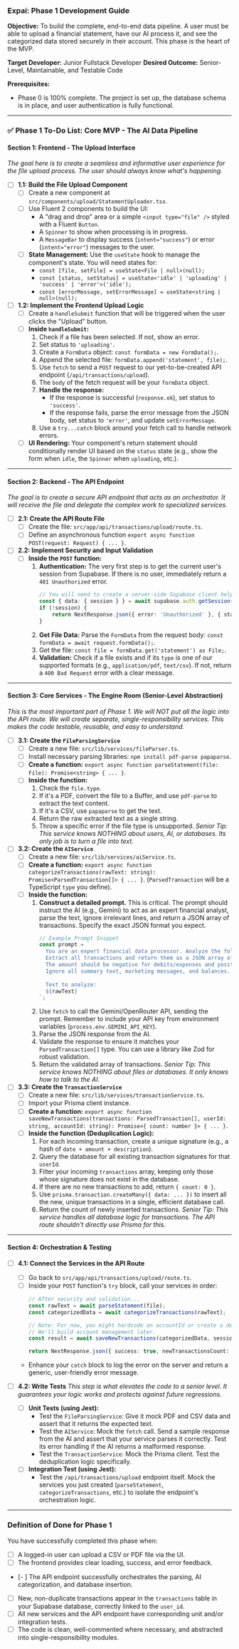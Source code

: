 ### **Expai: Phase 1 Development Guide**

**Objective:** To build the complete, end-to-end data pipeline. A user must be able to upload a financial statement, have our AI process it, and see the categorized data stored securely in their account. This phase is the heart of the MVP.

**Target Developer:** Junior Fullstack Developer
**Desired Outcome:** Senior-Level, Maintainable, and Testable Code

**Prerequisites:**
*   Phase 0 is 100% complete. The project is set up, the database schema is in place, and user authentication is fully functional.

---

### ✅ **Phase 1 To-Do List: Core MVP - The AI Data Pipeline**

#### **Section 1: Frontend - The Upload Interface**
*The goal here is to create a seamless and informative user experience for the file upload process. The user should always know what's happening.*

-   [ ] **1.1: Build the File Upload Component**
    -   [ ] Create a new component at `src/components/upload/StatementUploader.tsx`.
    -   [ ] Use Fluent 2 components to build the UI:
        -   A "drag and drop" area or a simple `<input type="file" />` styled with a Fluent `Button`.
        -   A `Spinner` to show when processing is in progress.
        -   A `MessageBar` to display success (`intent="success"`) or error (`intent="error"`) messages to the user.
    -   [ ] **State Management:** Use the `useState` hook to manage the component's state. You will need states for:
        -   `const [file, setFile] = useState<File | null>(null);`
        -   `const [status, setStatus] = useState<'idle' | 'uploading' | 'success' | 'error'>('idle');`
        -   `const [errorMessage, setErrorMessage] = useState<string | null>(null);`

-   [ ] **1.2: Implement the Frontend Upload Logic**
    -   [ ] Create a `handleSubmit` function that will be triggered when the user clicks the "Upload" button.
    -   [ ] **Inside `handleSubmit`:**
        1.  Check if a file has been selected. If not, show an error.
        2.  Set status to `'uploading'`.
        3.  Create a `FormData` object: `const formData = new FormData();`.
        4.  Append the selected file: `formData.append('statement', file);`.
        5.  Use `fetch` to send a `POST` request to our yet-to-be-created API endpoint (`/api/transactions/upload`).
        6.  The `body` of the fetch request will be your `formData` object.
        7.  **Handle the response:**
            -   If the response is successful (`response.ok`), set status to `'success'`.
            -   If the response fails, parse the error message from the JSON body, set status to `'error'`, and update `setErrorMessage`.
        8.  Use a `try...catch` block around your fetch call to handle network errors.
    -   [ ] **UI Rendering:** Your component's return statement should conditionally render UI based on the `status` state (e.g., show the form when `idle`, the `Spinner` when `uploading`, etc.).

---

#### **Section 2: Backend - The API Endpoint**
*The goal is to create a secure API endpoint that acts as an orchestrator. It will receive the file and delegate the complex work to specialized services.*

-   [ ] **2.1: Create the API Route File**
    -   [ ] Create the file: `src/app/api/transactions/upload/route.ts`.
    -   [ ] Define an asynchronous function `export async function POST(request: Request) { ... }`.

-   [ ] **2.2: Implement Security and Input Validation**
    -   [ ] **Inside the `POST` function:**
        1.  **Authentication:** The very first step is to get the current user's session from Supabase. If there is no user, immediately return a `401 Unauthorized` error.
            ```typescript
            // You will need to create a server-side Supabase client helper
            const { data: { session } } = await supabase.auth.getSession();
            if (!session) {
                return NextResponse.json({ error: 'Unauthorized' }, { status: 401 });
            }
            ```
        2.  **Get File Data:** Parse the `FormData` from the request body: `const formData = await request.formData();`.
        3.  Get the file: `const file = formData.get('statement') as File;`.
        4.  **Validation:** Check if a file exists and if its `type` is one of our supported formats (e.g., `application/pdf`, `text/csv`). If not, return a `400 Bad Request` error with a clear message.

---

#### **Section 3: Core Services - The Engine Room (Senior-Level Abstraction)**
*This is the most important part of Phase 1. We will NOT put all the logic into the API route. We will create separate, single-responsibility services. This makes the code testable, reusable, and easy to understand.*

-   [ ] **3.1: Create the `FileParsingService`**
    -   [ ] Create a new file: `src/lib/services/fileParser.ts`.
    -   [ ] Install necessary parsing libraries: `npm install pdf-parse papaparse`.
    -   [ ] **Create a function:** `export async function parseStatement(file: File): Promise<string> { ... }`.
    -   [ ] **Inside the function:**
        1.  Check the `file.type`.
        2.  If it's a PDF, convert the file to a Buffer, and use `pdf-parse` to extract the text content.
        3.  If it's a CSV, use `papaparse` to get the text.
        4.  Return the raw extracted text as a single string.
        5.  Throw a specific error if the file type is unsupported.
    *Senior Tip: This service knows NOTHING about users, AI, or databases. Its only job is to turn a file into text.*

-   [ ] **3.2: Create the `AIService`**
    -   [ ] Create a new file: `src/lib/services/aiService.ts`.
    -   [ ] **Create a function:** `export async function categorizeTransactions(rawText: string): Promise<ParsedTransaction[]> { ... }`. (`ParsedTransaction` will be a TypeScript `type` you define).
    -   [ ] **Inside the function:**
        1.  **Construct a detailed prompt.** This is critical. The prompt should instruct the AI (e.g., Gemini) to act as an expert financial analyst, parse the text, ignore irrelevant lines, and return a JSON array of transactions. Specify the exact JSON format you expect.
            ```typescript
            // Example Prompt Snippet
            const prompt = `
              You are an expert financial data processor. Analyze the following text from a bank statement.
              Extract all transactions and return them as a JSON array of objects with this exact structure: { "date": "YYYY-MM-DD", "description": "Transaction Description", "amount": 123.45 }.
              The amount should be negative for debits/expenses and positive for credits/income.
              Ignore all summary text, marketing messages, and balances. Only return the JSON array.
              
              Text to analyze:
              ${rawText}
            `;
            ```
        2.  Use `fetch` to call the Gemini/OpenRouter API, sending the prompt. Remember to include your API key from environment variables (`process.env.GEMINI_API_KEY`).
        3.  Parse the JSON response from the AI.
        4.  Validate the response to ensure it matches your `ParsedTransaction[]` type. You can use a library like Zod for robust validation.
        5.  Return the validated array of transactions.
    *Senior Tip: This service knows NOTHING about files or databases. It only knows how to talk to the AI.*

-   [ ] **3.3: Create the `TransactionService`**
    -   [ ] Create a new file: `src/lib/services/transactionService.ts`.
    -   [ ] Import your Prisma client instance.
    -   [ ] **Create a function:** `export async function saveNewTransactions(transactions: ParsedTransaction[], userId: string, accountId: string): Promise<{ count: number }> { ... }`.
    -   [ ] **Inside the function (Deduplication Logic):**
        1.  For each incoming transaction, create a unique signature (e.g., a hash of `date + amount + description`).
        2.  Query the database for all existing transaction signatures for that `userId`.
        3.  Filter your incoming `transactions` array, keeping only those whose signature does not exist in the database.
        4.  If there are no new transactions to add, return `{ count: 0 }`.
        5.  Use `prisma.transaction.createMany({ data: ... })` to insert all the new, unique transactions in a single, efficient database call.
        6.  Return the count of newly inserted transactions.
    *Senior Tip: This service handles all database logic for transactions. The API route shouldn't directly use Prisma for this.*

---

#### **Section 4: Orchestration & Testing**

-   [ ] **4.1: Connect the Services in the API Route**
    -   [ ] Go back to `src/app/api/transactions/upload/route.ts`.
    -   [ ] Inside your `POST` function's `try` block, call your services in order:
        ```typescript
        // After security and validation...
        const rawText = await parseStatement(file);
        const categorizedData = await categorizeTransactions(rawText);
        
        // Note: For now, you might hardcode an accountId or create a default one.
        // We'll build account management later.
        const result = await saveNewTransactions(categorizedData, session.user.id, someAccountId);
        
        return NextResponse.json({ success: true, newTransactionsCount: result.count });
        ```
    -   Enhance your `catch` block to log the error on the server and return a generic, user-friendly error message.

-   [ ] **4.2: Write Tests**
    *This step is what elevates the code to a senior level. It guarantees your logic works and protects against future regressions.*
    -   [ ] **Unit Tests (using Jest):**
        -   Test the `FileParsingService`: Give it mock PDF and CSV data and assert that it returns the expected text.
        -   Test the `AIService`: Mock the `fetch` call. Send a sample response from the AI and assert that your service parses it correctly. Test its error handling if the AI returns a malformed response.
        -   Test the `TransactionService`: Mock the Prisma client. Test the deduplication logic specifically.
    -   [ ] **Integration Test (using Jest):**
        -   Test the `/api/transactions/upload` endpoint itself. Mock the services you just created (`parseStatement`, `categorizeTransactions`, etc.) to isolate the endpoint's orchestration logic.

---

### **Definition of Done for Phase 1**

You have successfully completed this phase when:
-   [ ] A logged-in user can upload a CSV or PDF file via the UI.
-   [ ] The frontend provides clear loading, success, and error feedback.
-   [- ] The API endpoint successfully orchestrates the parsing, AI categorization, and database insertion.
-   [ ] New, non-duplicate transactions appear in the `transactions` table in your Supabase database, correctly linked to the `user_id`.
-   [ ] All new services and the API endpoint have corresponding unit and/or integration tests.
-   [ ] The code is clean, well-commented where necessary, and abstracted into single-responsibility modules.